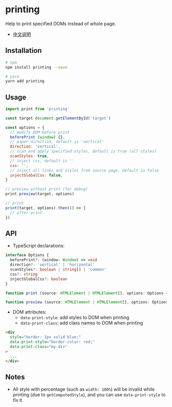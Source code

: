 # printing

Help to print specified DOMs instead of whole page.

- [中文说明](./README.zh-CN.md)

## Installation

```bash
# npm
npm install printing --save

# yarn
yarn add printing
```

## Usage

```js
import print from 'printing'

const target document.getElementById('target')

const options = {
  // modify DOM before print
  beforePrint (window) {},
  // paper direction, default is 'vertical'
  direction: 'vertical',
  // scan and apply specified styles, default is true (all styles)
  scanStyles: true,
  // inject css, default is ''
  css: '',
  // inject all links and styles from source page, default is false
  injectGlobalCss: false,
}

// preview without print (for debug)
print.preview(target, options)

// print
print(target, options).then(() => {
  // after print
})
```

## API

- TypeScript declarations:

```typescript
interface Options {
  beforePrint?: (window: Window) => void
  direction?: 'vertical' | 'horizontal'
  scanStyles?: boolean | string[] | 'common'
  css?: string
  injectGlobalCss?: boolean
}

function print (source: HTMLElement | HTMLElement[], options: Options = {}): Promise<void>

function preview (source: HTMLElement | HTMLElement[], options: Options = {}): Promise<void>
```

- DOM attributes:
  - `data-print-style`: add styles to DOM when printing
  - `data-print-class`: add class names to DOM when printing

```html
<div
  style="border: 1px solid blue;"
  data-print-style="border-color: red;"
  data-print-class="my-div"
>
  ...
</div>
```

## Notes

- All style with percentage (such as `width: 100%`) will be invalid while printing (due to `getComputedStyle`), and you can use `data-print-style` to fix it.
